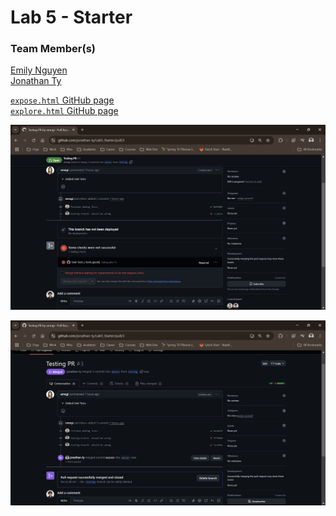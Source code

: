 # Lab 5 - Starter

### Team Member(s)

[Emily Nguyen](https://github.com/emngi)\
[Jonathan Ty](https://github.com/jonathan-ty)

[`expose.html` GitHub page](https://jonathan-ty.github.io/Lab5_Starter/expose.html)\
[`explore.html` GitHub page](https://jonathan-ty.github.io/Lab5_Starter/explore.html)

![my error](screenshots/myError.png)

![merged](screenshots/merged.png)
